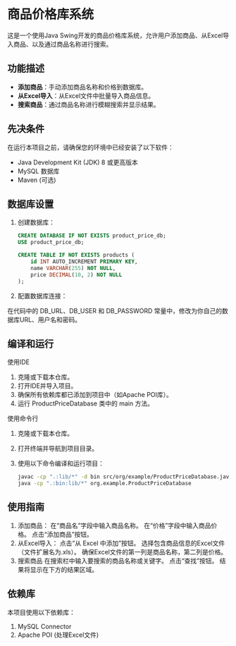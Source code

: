 # 商品价格库系统

这是一个使用Java Swing开发的商品价格库系统，允许用户添加商品、从Excel导入商品、以及通过商品名称进行搜索。

## 功能描述

- **添加商品**：手动添加商品名称和价格到数据库。
- **从Excel导入**：从Excel文件中批量导入商品信息。
- **搜索商品**：通过商品名称进行模糊搜索并显示结果。

## 先决条件

在运行本项目之前，请确保您的环境中已经安装了以下软件：

- Java Development Kit (JDK) 8 或更高版本
- MySQL 数据库
- Maven (可选)

## 数据库设置

1. 创建数据库：

   ```sql
   CREATE DATABASE IF NOT EXISTS product_price_db;
   USE product_price_db;
   
   CREATE TABLE IF NOT EXISTS products (
       id INT AUTO_INCREMENT PRIMARY KEY,
       name VARCHAR(255) NOT NULL,
       price DECIMAL(10, 2) NOT NULL
   );
   
2. 配置数据库连接：

在代码中的 DB_URL、DB_USER 和 DB_PASSWORD 常量中，修改为你自己的数据库URL、用户名和密码。

## 编译和运行
使用IDE
1. 克隆或下载本仓库。
2. 打开IDE并导入项目。
3. 确保所有依赖库都已添加到项目中（如Apache POI库）。
4. 运行 ProductPriceDatabase 类中的 main 方法。
   
使用命令行

1. 克隆或下载本仓库。
2. 打开终端并导航到项目目录。
3. 使用以下命令编译和运行项目：
   
   ```sh
   javac -cp ".:lib/*" -d bin src/org/example/ProductPriceDatabase.java
   java -cp ".:bin:lib/*" org.example.ProductPriceDatabase
## 使用指南
1. 添加商品：
在“商品名”字段中输入商品名称。
在“价格”字段中输入商品价格。
点击“添加商品”按钮。
2. 从Excel导入：
点击“从 Excel 中添加”按钮。
选择包含商品信息的Excel文件（文件扩展名为.xls）。
确保Excel文件的第一列是商品名称，第二列是价格。
3. 搜索商品
在搜索栏中输入要搜索的商品名称或关键字。
点击“查找”按钮。
结果将显示在下方的结果区域。
## 依赖库
本项目使用以下依赖库：
1. MySQL Connector
2. Apache POI (处理Excel文件)
